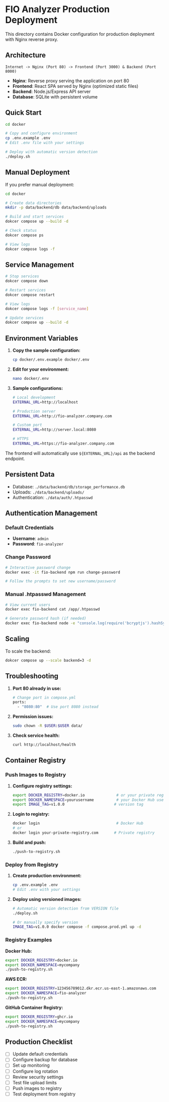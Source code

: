 # FIO Analyzer Production Deployment

This directory contains Docker configuration for production deployment with Nginx reverse proxy.

## Architecture

```
Internet -> Nginx (Port 80) -> Frontend (Port 3000) & Backend (Port 8000)
```

- **Nginx**: Reverse proxy serving the application on port 80
- **Frontend**: React SPA served by Nginx (optimized static files)
- **Backend**: Node.js/Express API server
- **Database**: SQLite with persistent volume

## Quick Start

```bash
cd docker

# Copy and configure environment
cp .env.example .env
# Edit .env file with your settings

# Deploy with automatic version detection
./deploy.sh
```

## Manual Deployment

If you prefer manual deployment:

```bash
cd docker

# Create data directories
mkdir -p data/backend/db data/backend/uploads

# Build and start services
dokcer compose up --build -d

# Check status
dokcer compose ps

# View logs
dokcer compose logs -f
```

## Service Management

```bash
# Stop services
dokcer compose down

# Restart services
dokcer compose restart

# View logs
dokcer compose logs -f [service_name]

# Update services
dokcer compose up --build -d
```


## Environment Variables

1. **Copy the sample configuration:**
   ```bash
   cp docker/.env.example docker/.env
   ```

2. **Edit for your environment:**
   ```bash
   nano docker/.env
   ```

3. **Sample configurations:**
   ```bash
   # Local development
   EXTERNAL_URL=http://localhost
   
   # Production server
   EXTERNAL_URL=http://fio-analyzer.company.com
   
   # Custom port
   EXTERNAL_URL=http://server.local:8080
   
   # HTTPS
   EXTERNAL_URL=https://fio-analyzer.company.com
   ```

The frontend will automatically use `${EXTERNAL_URL}/api` as the backend endpoint.

## Persistent Data

- Database: `./data/backend/db/storage_performance.db`
- Uploads: `./data/backend/uploads/`
- Authentication: `./data/auth/.htpasswd`

## Authentication Management

### Default Credentials
- **Username**: `admin`
- **Password**: `fio-analyzer`

### Change Password
```bash
# Interactive password change
docker exec -it fio-backend npm run change-password

# Follow the prompts to set new username/password
```

### Manual .htpasswd Management
```bash
# View current users
docker exec fio-backend cat /app/.htpasswd

# Generate password hash (if needed)
docker exec fio-backend node -e "console.log(require('bcryptjs').hashSync('newpassword', 10))"
```

## Scaling

To scale the backend:
```bash
dokcer compose up --scale backend=3 -d
```

## Troubleshooting

1. **Port 80 already in use:**
   ```bash
   # Change port in compose.yml
   ports:
     - "8080:80"  # Use port 8080 instead
   ```

2. **Permission issues:**
   ```bash
   sudo chown -R $USER:$USER data/
   ```

3. **Check service health:**
   ```bash
   curl http://localhost/health
   ```

## Container Registry

### Push Images to Registry

1. **Configure registry settings:**
   ```bash
   export DOCKER_REGISTRY=docker.io              # or your private registry
   export DOCKER_NAMESPACE=yourusername          # your Docker Hub username
   export IMAGE_TAG=v1.0.0                      # version tag
   ```

2. **Login to registry:**
   ```bash
   docker login                                  # Docker Hub
   # or
   docker login your-private-registry.com       # Private registry
   ```

3. **Build and push:**
   ```bash
   ./push-to-registry.sh
   ```

### Deploy from Registry

1. **Create production environment:**
   ```bash
   cp .env.example .env
   # Edit .env with your settings
   ```

2. **Deploy using versioned images:**
   ```bash
   # Automatic version detection from VERSION file
   ./deploy.sh
   
   # Or manually specify version
   IMAGE_TAG=v1.0.0 docker compose -f compose.prod.yml up -d
   ```

### Registry Examples

**Docker Hub:**
```bash
export DOCKER_REGISTRY=docker.io
export DOCKER_NAMESPACE=mycompany
./push-to-registry.sh
```

**AWS ECR:**
```bash
export DOCKER_REGISTRY=123456789012.dkr.ecr.us-east-1.amazonaws.com
export DOCKER_NAMESPACE=fio-analyzer
./push-to-registry.sh
```

**GitHub Container Registry:**
```bash
export DOCKER_REGISTRY=ghcr.io
export DOCKER_NAMESPACE=mycompany
./push-to-registry.sh
```

## Production Checklist

- [ ] Update default credentials
- [ ] Configure backup for database
- [ ] Set up monitoring
- [ ] Configure log rotation
- [ ] Review security settings
- [ ] Test file upload limits
- [ ] Push images to registry
- [ ] Test deployment from registry 